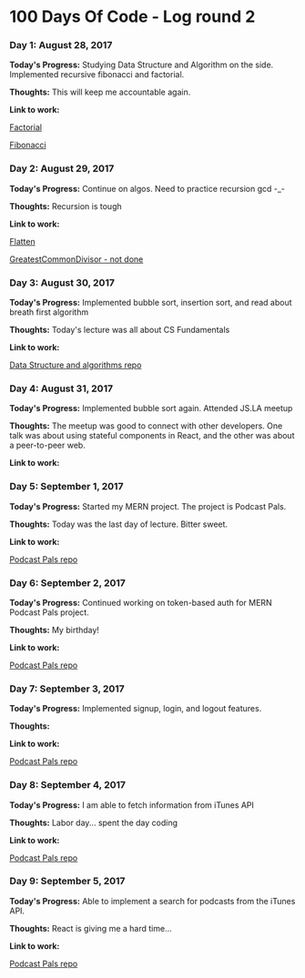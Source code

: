 # 100 Days Of Code - Log round 2

### Day 1: August 28, 2017

**Today's Progress:** Studying Data Structure and Algorithm on the side. Implemented recursive fibonacci and factorial.  

**Thoughts:** This will keep me accountable again.

**Link to work:**

[Factorial](https://github.com/valeriaoshiro/DataStructure-Algorithms/blob/master/recursion/factorial.js)

[Fibonacci](https://github.com/valeriaoshiro/DataStructure-Algorithms/blob/master/recursion/fibonacci.js)

### Day 2: August 29, 2017

**Today's Progress:** Continue on algos. Need to practice recursion gcd -_-    

**Thoughts:** Recursion is tough

**Link to work:**

[Flatten](https://github.com/valeriaoshiro/DataStructure-Algorithms/blob/master/recursion/flatten.js)

[GreatestCommonDivisor - not done](https://github.com/valeriaoshiro/DataStructure-Algorithms/blob/master/recursion/greatestCommonDivisor.js)

### Day 3: August 30, 2017

**Today's Progress:** Implemented bubble sort, insertion sort, and read about breath first algorithm  

**Thoughts:** Today's lecture was all about CS Fundamentals

**Link to work:**

[Data Structure and algorithms repo](https://github.com/valeriaoshiro/DataStructure-Algorithms)

### Day 4: August 31, 2017

**Today's Progress:** Implemented bubble sort again. Attended JS.LA meetup 

**Thoughts:** The meetup was good to connect with other developers. One talk was about using stateful components in React, and the other was about a peer-to-peer web.

**Link to work:**

### Day 5: September 1, 2017

**Today's Progress:** Started my MERN project. The project is Podcast Pals.

**Thoughts:** Today was the last day of lecture. Bitter sweet.

**Link to work:**

[Podcast Pals repo](https://github.com/valeriaoshiro/podcast-pals)

### Day 6: September 2, 2017

**Today's Progress:** Continued working on token-based auth for MERN Podcast Pals project.

**Thoughts:** My birthday!

**Link to work:**

[Podcast Pals repo](https://github.com/valeriaoshiro/podcast-pals)

### Day 7: September 3, 2017

**Today's Progress:** Implemented signup, login, and logout features.

**Thoughts:**

**Link to work:**

[Podcast Pals repo](https://github.com/valeriaoshiro/podcast-pals)

### Day 8: September 4, 2017

**Today's Progress:** I am able to fetch information from iTunes API

**Thoughts:** Labor day... spent the day coding

**Link to work:**

[Podcast Pals repo](https://github.com/valeriaoshiro/podcast-pals)

### Day 9: September 5, 2017

**Today's Progress:** Able to implement a search for podcasts from the iTunes API. 

**Thoughts:** React is giving me a hard time...

**Link to work:**

[Podcast Pals repo](https://github.com/valeriaoshiro/podcast-pals)
